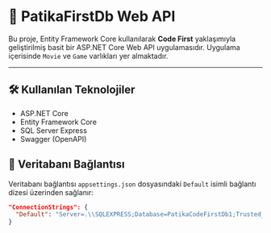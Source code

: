 # 📘 PatikaFirstDb Web API

Bu proje, Entity Framework Core kullanılarak **Code First** yaklaşımıyla geliştirilmiş basit bir ASP.NET Core Web API uygulamasıdır. Uygulama içerisinde `Movie` ve `Game` varlıkları yer almaktadır.

---

## 🛠️ Kullanılan Teknolojiler

- ASP.NET Core
- Entity Framework Core
- SQL Server Express
- Swagger (OpenAPI)

## 🔌 Veritabanı Bağlantısı

Veritabanı bağlantısı `appsettings.json` dosyasındaki `Default` isimli bağlantı dizesi üzerinden sağlanır:

```json
"ConnectionStrings": {
  "Default": "Server=.\\SQLEXPRESS;Database=PatikaCodeFirstDb1;Trusted_Connection=True;TrustServerCertificate=True"
}

